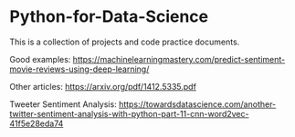# Python-for-Data-Science
This is a collection of projects and code practice documents.

Good examples: 
https://machinelearningmastery.com/predict-sentiment-movie-reviews-using-deep-learning/

Other articles: 
https://arxiv.org/pdf/1412.5335.pdf

Tweeter Sentiment Analysis: 
https://towardsdatascience.com/another-twitter-sentiment-analysis-with-python-part-11-cnn-word2vec-41f5e28eda74
